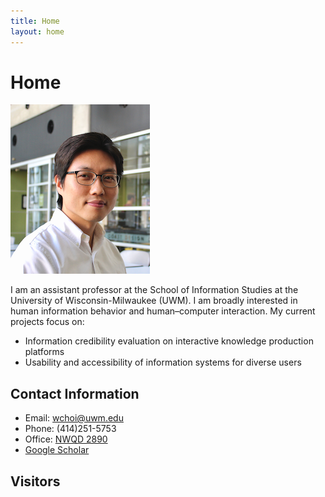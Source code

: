 ```yaml
---
title: Home
layout: home
---
```

# Home
![Wonchan Choi](/assets/images/wchoi_gp_60.png)

I am an assistant professor at the School of Information Studies at the University of Wisconsin-Milwaukee (UWM). I am broadly interested in human information behavior and human–computer interaction. My current projects focus on:
- Information credibility evaluation on interactive knowledge production platforms
- Usability and accessibility of information systems for diverse users 
## Contact Information
- Email: wchoi@uwm.edu
- Phone: (414)251-5753
- Office: [NWQD 2890](https://goo.gl/maps/jv2apYoVrdEStQ2k8)
- [Google Scholar](https://scholar.google.com/citations?user=p5_1GbgAAAAJ&hl=en)
## Visitors
<script type='text/javascript' id='clustrmaps' src='//cdn.clustrmaps.com/map_v2.js?cl=a2afb7&w=a&t=tt&d=Buia3_aP6HE9HUvnNVOCjl51F8oLJBl4jj6v4tYFxDE&co=ffffff&cmo=86cfed&cmn=3a76cc&ct=000000'></script>
